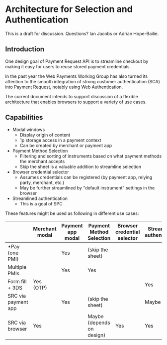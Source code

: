 # Architecture for Selection and Authentication

This is a draft for discussion. Questions? Ian Jacobs or Adrian Hope-Bailie.

## Introduction

One design goal of Payment Request API is to streamline checkout by making it easy for users to reuse stored payment credentials.

In the past year the Web Payments Working Group has also turned its attention to the smooth integration of strong customer authentication (SCA) into Payment Request, notably using Web Authentication.

The current document intends to support discussion of a flexible architecture that enables browsers to support a variety of use cases.

## Capabilities

* Modal windows
  * Display origin of content
  * 1p storage access in a payment context
  * Can be created by merchant or payment app
* Payment Method Selection
  * Filtering and sorting of instruments based on what payment methods the merchant accepts
  * Skip the sheet is a valuable addition to streamline selection
* Browser credential selector
  * Assumes credentials can be registered (by payment app, relying party, merchant, etc.)
  * May be further streamlined by "default instrument" settings in the browser
* Streamlined authentication
  * This is a goal of SPC

These features might be used as following in different use cases:


|                     | Merchant modal | Payment app modal | Payment Method Selection | Browser credential selector | Streamlined authentication | 
|---------------------|----------------|-------------------|-----------------------------|-----|-----|
| *Pay (one PMI)      |                |         Yes         |      (skip the sheet) |     |    | 
| Multiple PMIs       |                |         Yes         |              Yes    |          |     |
| Form fill + 3DS     |      Yes (OTP)   |                   |              |               |  Yes  |
| SRC via payment app |                |         Yes         |  (skip the sheet) |               |  Maybe   | 
| SRC via browser     |      Yes         |                   |      Maybe (depends on design)   |     Yes              |  Yes  |
